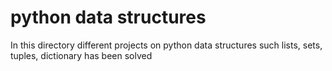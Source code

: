 # python data structures

In this directory different projects on python data structures such lists, sets, tuples, dictionary has been solved
